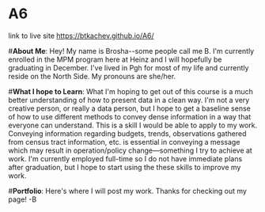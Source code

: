 # A6
link to live site https://btkachev.github.io/A6/ 

#**About Me**:
Hey! My name is Brosha--some people call me B. I'm currently enrolled in the MPM program here at Heinz and I will hopefully be graduating in December. I've lived in Pgh for most of my life and currently reside on the North Side. My pronouns are she/her. 

#**What I hope to Learn**: 
What I'm hoping to get out of this course is a much better understanding of how to present data in a clean way. I'm not a very creative person, or really a data person, but I hope to get a baseline sense of how to use different methods to convey dense information in a way that everyone can understand. This is a skill I would be able to apply to my work. Conveying information regarding budgets, trends, observations gathered from census tract information, etc. is essential in conveying a message which may result in operation/policy change—something I try to achieve at work. I'm currently employed full-time so I do not have immediate plans after graduation, but I hope to start using the these skills to improve my work. 

#**Portfolio**:
Here's where I will post my work. 
Thanks for checking out my page!
-B



